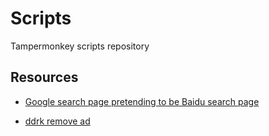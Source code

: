 # Scripts
Tampermonkey  scripts repository



## Resources

* [Google search page pretending to be Baidu search page](GooglePretendingToBaidu/script.js)

* [ddrk remove ad](ddrk/script.js)